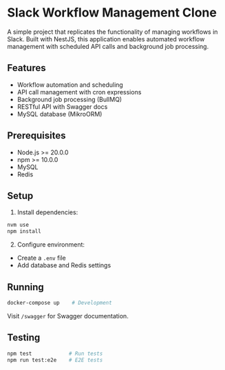 # Slack Workflow Management Clone

A simple project that replicates the functionality of managing workflows in Slack. Built with NestJS, this application enables automated workflow management with scheduled API calls and background job processing.

## Features

- Workflow automation and scheduling
- API call management with cron expressions
- Background job processing (BullMQ)
- RESTful API with Swagger docs
- MySQL database (MikroORM)

## Prerequisites

- Node.js >= 20.0.0
- npm >= 10.0.0
- MySQL
- Redis

## Setup

1. Install dependencies:

```bash
nvm use
npm install
```

2. Configure environment:

- Create a `.env` file
- Add database and Redis settings

## Running

```bash
docker-compose up    # Development
```

Visit `/swagger` for Swagger documentation.

## Testing

```bash
npm test            # Run tests
npm run test:e2e    # E2E tests
```
